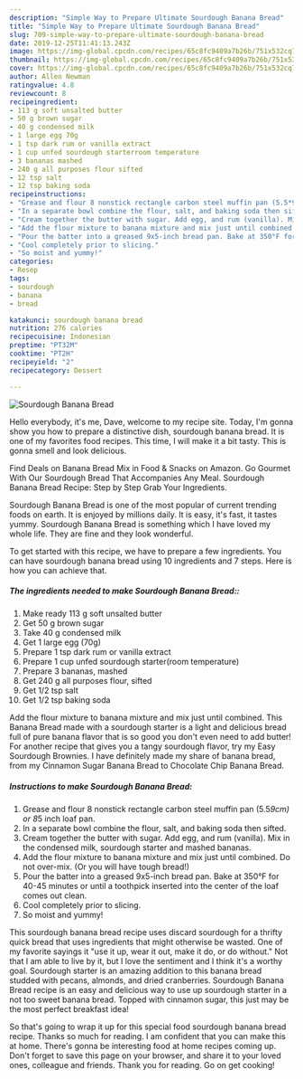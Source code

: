 ```yaml
---
description: "Simple Way to Prepare Ultimate Sourdough Banana Bread"
title: "Simple Way to Prepare Ultimate Sourdough Banana Bread"
slug: 709-simple-way-to-prepare-ultimate-sourdough-banana-bread
date: 2019-12-25T11:41:13.243Z
image: https://img-global.cpcdn.com/recipes/65c8fc9409a7b26b/751x532cq70/sourdough-banana-bread-recipe-main-photo.jpg
thumbnail: https://img-global.cpcdn.com/recipes/65c8fc9409a7b26b/751x532cq70/sourdough-banana-bread-recipe-main-photo.jpg
cover: https://img-global.cpcdn.com/recipes/65c8fc9409a7b26b/751x532cq70/sourdough-banana-bread-recipe-main-photo.jpg
author: Allen Newman
ratingvalue: 4.8
reviewcount: 8
recipeingredient:
- 113 g soft unsalted butter
- 50 g brown sugar
- 40 g condensed milk
- 1 large egg 70g
- 1 tsp dark rum or vanilla extract
- 1 cup unfed sourdough starterroom temperature
- 3 bananas mashed
- 240 g all purposes flour sifted
- 12 tsp salt
- 12 tsp baking soda
recipeinstructions:
- "Grease and flour 8 nonstick rectangle carbon steel muffin pan (5.5*9cm) or 8*5 inch loaf pan."
- "In a separate bowl combine the flour, salt, and baking soda then sifted."
- "Cream together the butter with sugar. Add egg, and rum (vanilla). Mix in the condensed milk, sourdough starter and mashed bananas."
- "Add the flour mixture to banana mixture and mix just until combined. Do not over-mix. (Or you will have tough bread!)"
- "Pour the batter into a greased 9x5-inch bread pan. Bake at 350°F for 40-45 minutes or until a toothpick inserted into the center of the loaf comes out clean."
- "Cool completely prior to slicing."
- "So moist and yummy!"
categories:
- Resep
tags:
- sourdough
- banana
- bread

katakunci: sourdough banana bread
nutrition: 276 calories
recipecuisine: Indonesian
preptime: "PT32M"
cooktime: "PT2H"
recipeyield: "2"
recipecategory: Dessert

---
```



![Sourdough Banana Bread](https://img-global.cpcdn.com/recipes/65c8fc9409a7b26b/751x532cq70/sourdough-banana-bread-recipe-main-photo.jpg)

Hello everybody, it's me, Dave, welcome to my recipe site. Today, I'm gonna show you how to prepare a distinctive dish, sourdough banana bread. It is one of my favorites food recipes. This time, I will make it a bit tasty. This is gonna smell and look delicious.

Find Deals on Banana Bread Mix in Food &amp; Snacks on Amazon. Go Gourmet With Our Sourdough Bread That Accompanies Any Meal. Sourdough Banana Bread Recipe: Step by Step Grab Your Ingredients.

Sourdough Banana Bread is one of the most popular of current trending foods on earth. It is enjoyed by millions daily. It is easy, it's fast, it tastes yummy. Sourdough Banana Bread is something which I have loved my whole life. They are fine and they look wonderful.


To get started with this recipe, we have to prepare a few ingredients. You can have sourdough banana bread using 10 ingredients and 7 steps. Here is how you can achieve that.

##### The ingredients needed to make Sourdough Banana Bread::

1. Make ready 113 g soft unsalted butter
1. Get 50 g brown sugar
1. Take 40 g condensed milk
1. Get 1 large egg (70g)
1. Prepare 1 tsp dark rum or vanilla extract
1. Prepare 1 cup unfed sourdough starter(room temperature)
1. Prepare 3 bananas, mashed
1. Get 240 g all purposes flour, sifted
1. Get 1/2 tsp salt
1. Get 1/2 tsp baking soda


Add the flour mixture to banana mixture and mix just until combined. This Banana Bread made with a sourdough starter is a light and delicious bread full of pure banana flavor that is so good you don&#39;t even need to add butter! For another recipe that gives you a tangy sourdough flavor, try my Easy Sourdough Brownies. I have definitely made my share of banana bread, from my Cinnamon Sugar Banana Bread to Chocolate Chip Banana Bread. 

##### Instructions to make Sourdough Banana Bread:

1. Grease and flour 8 nonstick rectangle carbon steel muffin pan (5.5*9cm) or 8*5 inch loaf pan.
1. In a separate bowl combine the flour, salt, and baking soda then sifted.
1. Cream together the butter with sugar. Add egg, and rum (vanilla). Mix in the condensed milk, sourdough starter and mashed bananas.
1. Add the flour mixture to banana mixture and mix just until combined. Do not over-mix. (Or you will have tough bread!)
1. Pour the batter into a greased 9x5-inch bread pan. Bake at 350°F for 40-45 minutes or until a toothpick inserted into the center of the loaf comes out clean.
1. Cool completely prior to slicing.
1. So moist and yummy!


This sourdough banana bread recipe uses discard sourdough for a thrifty quick bread that uses ingredients that might otherwise be wasted. One of my favorite sayings it &#34;use it up, wear it out, make it do, or do without.&#34; Not that I am able to live by it, but I love the sentiment and I think it&#39;s a worthy goal. Sourdough starter is an amazing addition to this banana bread studded with pecans, almonds, and dried cranberries. Sourdough Banana Bread recipe is an easy and delicious way to use up sourdough starter in a not too sweet banana bread. Topped with cinnamon sugar, this just may be the most perfect breakfast idea! 

So that's going to wrap it up for this special food sourdough banana bread recipe. Thanks so much for reading. I am confident that you can make this at home. There's gonna be interesting food at home recipes coming up. Don't forget to save this page on your browser, and share it to your loved ones, colleague and friends. Thank you for reading. Go on get cooking!
